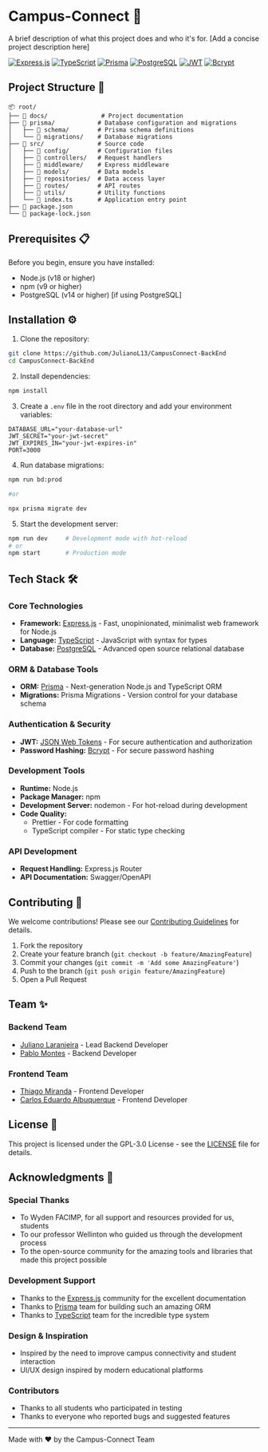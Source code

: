# Campus-Connect 🚀

A brief description of what this project does and who it's for. [Add a concise project description here]

[![Express.js](https://img.shields.io/badge/Express.js-green.svg)](https://expressjs.com/)
[![TypeScript](https://img.shields.io/badge/TypeScript-blue.svg)](https://www.typescriptlang.org/)
[![Prisma](https://img.shields.io/badge/Prisma-purple.svg)](https://www.prisma.io/)
[![PostgreSQL](https://img.shields.io/badge/PostgreSQL-blue.svg)](https://www.postgresql.org/)
[![JWT](https://img.shields.io/badge/JWT-Authentication-red.svg)](https://jwt.io/)
[![Bcrypt](https://img.shields.io/badge/Bcrypt-orange.svg)](https://www.npmjs.com/package/bcrypt)

## Project Structure 📁

```
📦 root/
├── 📁 docs/               # Project documentation
├── 📁 prisma/            # Database configuration and migrations
│   ├── 📁 schema/        # Prisma schema definitions
│   └── 📁 migrations/    # Database migrations
├── 📁 src/               # Source code
│   ├── 📁 config/        # Configuration files
│   ├── 📁 controllers/   # Request handlers
│   ├── 📁 middleware/    # Express middleware
│   ├── 📁 models/        # Data models
│   ├── 📁 repositories/  # Data access layer
│   ├── 📁 routes/        # API routes
│   ├── 📁 utils/         # Utility functions
│   └── 📄 index.ts       # Application entry point
├── 📄 package.json
└── 📄 package-lock.json
```

## Prerequisites 📋

Before you begin, ensure you have installed:

- Node.js (v18 or higher)
- npm (v9 or higher)
- PostgreSQL (v14 or higher) [if using PostgreSQL]

## Installation ⚙️

1. Clone the repository:
```bash
git clone https://github.com/JulianoL13/CampusConnect-BackEnd
cd CampusConnect-BackEnd
```

2. Install dependencies:
```bash
npm install
```

3. Create a `.env` file in the root directory and add your environment variables:
```env
DATABASE_URL="your-database-url"
JWT_SECRET="your-jwt-secret"
JWT_EXPIRES_IN="your-jwt-expires-in"
PORT=3000
```

4. Run database migrations:
```bash
npm run bd:prod

#or  

npx prisma migrate dev
```

5. Start the development server:
```bash
npm run dev     # Development mode with hot-reload
# or
npm start       # Production mode
```

## Tech Stack 🛠️

### Core Technologies
- **Framework:** [Express.js](https://expressjs.com/) - Fast, unopinionated, minimalist web framework for Node.js
- **Language:** [TypeScript](https://www.typescriptlang.org/) - JavaScript with syntax for types
- **Database:** [PostgreSQL](https://www.postgresql.org/) - Advanced open source relational database

### ORM & Database Tools
- **ORM:** [Prisma](https://www.prisma.io/) - Next-generation Node.js and TypeScript ORM
- **Migrations:** Prisma Migrations - Version control for your database schema

### Authentication & Security
- **JWT:** [JSON Web Tokens](https://jwt.io/) - For secure authentication and authorization
- **Password Hashing:** [Bcrypt](https://www.npmjs.com/package/bcrypt) - For secure password hashing

### Development Tools
- **Runtime:** Node.js
- **Package Manager:** npm
- **Development Server:** nodemon - For hot-reload during development
- **Code Quality:**
  - Prettier - For code formatting
  - TypeScript compiler - For static type checking

### API Development
- **Request Handling:** Express.js Router
- **API Documentation:** Swagger/OpenAPI

## Contributing 🤝

We welcome contributions! Please see our [Contributing Guidelines](https://github.com/JulianoL13/CampusConnect-BackEnd/blob/main/COLLABORATION.md) for details.

1. Fork the repository
2. Create your feature branch (`git checkout -b feature/AmazingFeature`)
3. Commit your changes (`git commit -m 'Add some AmazingFeature'`)
4. Push to the branch (`git push origin feature/AmazingFeature`)
5. Open a Pull Request

## Team ✨

### Backend Team
- [Juliano Laranjeira](https://github.com/JulianoL13) - Lead Backend Developer
- [Pablo Montes](https://github.com/itspablomontes) - Backend Developer

### Frontend Team
- [Thiago Miranda](https://github.com/Thiiagodev) - Frontend Developer
- [Carlos Eduardo Albuquerque](https://github.com/CarllosEduardo07) - Frontend Developer

## License 📄

This project is licensed under the GPL-3.0 License - see the [LICENSE](LICENSE) file for details.

## Acknowledgments 🙏

### Special Thanks
- To Wyden FACIMP, for all support and resources provided for us, students
- To our professor Wellinton who guided us through the development process
- To the open-source community for the amazing tools and libraries that made this project possible

### Development Support
- Thanks to the [Express.js](https://expressjs.com/) community for the excellent documentation
- Thanks to [Prisma](https://www.prisma.io/) team for building such an amazing ORM
- Thanks to [TypeScript](https://www.typescriptlang.org/) team for the incredible type system

### Design & Inspiration
- Inspired by the need to improve campus connectivity and student interaction
- UI/UX design inspired by modern educational platforms

### Contributors
- Thanks to all students who participated in testing
- Thanks to everyone who reported bugs and suggested features

---
Made with ❤️ by the Campus-Connect Team
